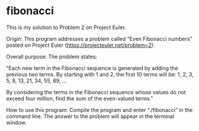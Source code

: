 # fibonacci
This is my solution to Problem 2 on Project Euler.

Origin: This program addresses a problem called “Even Fibonacci numbers” posted on Project Euler (https://projecteuler.net/problem=2).

Overall purpose: The problem states: 

“Each new term in the Fibonacci sequence is generated by adding the previous two terms. By starting with 1 and 2, the first 10 terms will be: 1, 2, 3, 5, 8, 13, 21, 34, 55, 89, ...

By considering the terms in the Fibonacci sequence whose values do not exceed four million, find the sum of the even-valued terms.”

How to use this program: Compile the program and enter “./fibonacci” in the command line. The answer to the problem will appear in the terminal window.

